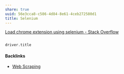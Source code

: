 ```yaml
---
share: true
uuid: 56e3cca8-c586-4d84-8e61-4ceb272580d1
title: Selenium
---
```

[Load chrome extension using selenium - Stack Overflow](https://stackoverflow.com/questions/34222412/load-chrome-extension-using-selenium)

``` python

driver.title

```

#### Backlinks

* [Web Scraping](/a4d5154b-6474-4bb6-8a82-ed04bfc722ab)